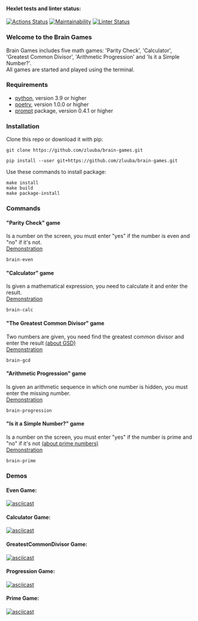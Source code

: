 #### Hexlet tests and linter status:
[![Actions Status](https://github.com/zluuba/python-project-49/workflows/hexlet-check/badge.svg)](https://github.com/zluuba/python-project-49/actions) 
[![Maintainability](https://api.codeclimate.com/v1/badges/8f30055514168a104cb1/maintainability)](https://codeclimate.com/github/zluuba/python-project-49/maintainability) 
[![Linter Status](https://github.com/zluuba/brain-games/actions/workflows/linter-check.yml/badge.svg)](https://github.com/zluuba/python-project-50/actions/workflows/pyci.yml)

### Welcome to the Brain Games
Brain Games includes five math games: 'Parity Check', 'Calculator', 'Greatest Common Divisor', 'Arithmetic Progression' and 'Is it a Simple Number?'. <br />
All games are started and played using the terminal. <br />


### Requirements
- [python](https://www.python.org/), version 3.9 or higher
- [poetry](https://python-poetry.org/), version 1.0.0 or higher
- [prompt](https://prompt.readthedocs.io/en/latest/) package, version 0.4.1 or higher


### Installation
Clone this repo or download it with pip:
```ch
git clone https://github.com/zluuba/brain-games.git
```
```ch
pip install --user git+https://github.com/zluuba/brain-games.git
```

Use these commands to install package:
```ch
make install
make build
make package-install
```

### Commands

#### **"Parity Check"** game
Is a number on the screen, you must enter "yes" if the number is even and "no" if it's not. <br />
[Demonstration](https://github.com/zluuba/python-project-49#even-game)
```ch
brain-even
```

#### **"Calculator"** game
Is given a mathematical expression, you need to calculate it and enter the result. <br />
[Demonstration](https://github.com/zluuba/python-project-49#calculator-game-1)
```ch
brain-calc
```

#### **"The Greatest Common Divisor"** game
Two numbers are given, you need find the greatest common divisor and enter the result [(about GSD)](https://en.wikipedia.org/wiki/Greatest_common_divisor) <br />
[Demonstration](https://github.com/zluuba/python-project-49#greatestcommondivisor-game)
```ch
brain-gcd
```

#### **"Arithmetic Progression"** game
Is given an arithmetic sequence in which one number is hidden, you must enter the missing number. <br />
[Demonstration](https://github.com/zluuba/python-project-49#progression-game)
```ch
brain-progression
```

#### **"Is it a Simple Number?"** game
Is a number on the screen, you must enter "yes" if the number is prime and "no" if it's not [(about prime numbers)](https://en.wikipedia.org/wiki/Prime_number) <br />
[Demonstration](https://github.com/zluuba/python-project-49#prime-game)
```ch
brain-prime
```


### Demos

#### Even Game:
[![asciicast](https://asciinema.org/a/h6cIIpEGMbiNajL8XJ02GrOPX.svg)](https://asciinema.org/a/h6cIIpEGMbiNajL8XJ02GrOPX)

#### Calculator Game:
[![asciicast](https://asciinema.org/a/H00VVTCBDKfmdu3LVuOQPEMza.svg)](https://asciinema.org/a/H00VVTCBDKfmdu3LVuOQPEMza)

#### GreatestCommonDivisor Game:
[![asciicast](https://asciinema.org/a/hgcLbeJ0WcWTQIHewflnZrFGQ.svg)](https://asciinema.org/a/hgcLbeJ0WcWTQIHewflnZrFGQ)

#### Progression Game:
[![asciicast](https://asciinema.org/a/PBE94ttXoDZKKZ4EcT5A3vaC7.svg)](https://asciinema.org/a/PBE94ttXoDZKKZ4EcT5A3vaC7)

#### Prime Game:
[![asciicast](https://asciinema.org/a/rELtozb3KeYL1sz5XDkqLyZhv.svg)](https://asciinema.org/a/rELtozb3KeYL1sz5XDkqLyZhv)

